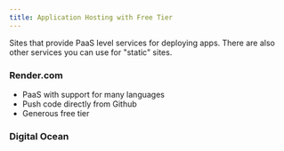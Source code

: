 ```yaml
---
title: Application Hosting with Free Tier
---
```


Sites that provide PaaS level services for deploying apps.
There are also other services you can use for "static" sites.

### Render.com

- PaaS with support for many languages
- Push code directly from Github
- Generous free tier

### Digital Ocean



